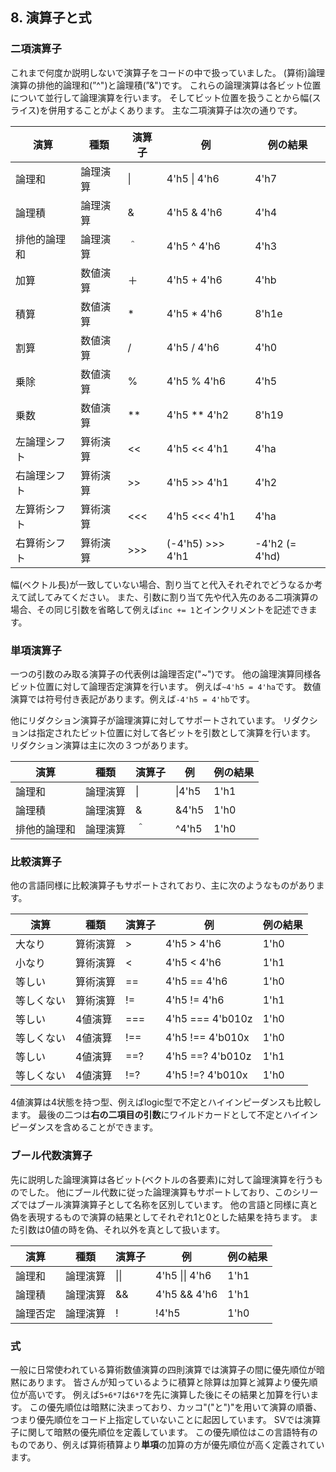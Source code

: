 ## 8. 演算子と式

### 二項演算子

これまで何度か説明しないで演算子をコードの中で扱っていました。
(算術)論理演算の排他的論理和(”^")と論理積(”&")です。
これらの論理演算は各ビット位置について並行して論理演算を行います。
そしてビット位置を扱うことから幅(スライス)を併用することがよくあります。
主な二項演算子は次の通りです。

| 演算          | 種類      | 演算子   | 例             | 例の結果  |
|-|-|-|-|-|
| 論理和        | 論理演算  | \|       | 4'h5 \| 4'h6   | 4'h7 |
| 論理積        | 論理演算  | \&       | 4'h5 \& 4'h6   | 4'h4 |
| 排他的論理和   | 論理演算  | ＾       | 4'h5 ^ 4'h6    | 4'h3 |
| 加算          | 数値演算  | ＋       | 4'h5 + 4'h6    | 4'hb |
| 積算          | 数値演算  | *        | 4'h5 * 4'h6    | 8'h1e |
| 割算          | 数値演算  | /        | 4'h5 / 4'h6    | 4'h0 |
| 乗除          | 数値演算  | %        | 4'h5 % 4'h6    | 4'h5 |
| 乗数          | 数値演算  | **       | 4'h5 ** 4'h2   | 8'h19 |
| 左論理シフト   | 算術演算  | <<       | 4'h5 << 4'h1   | 4'ha |
| 右論理シフト   | 算術演算  | >>       | 4'h5 >> 4'h1   | 4'h2 |
| 左算術シフト   | 算術演算  | <<<      | 4'h5 <<< 4'h1  | 4'ha |
| 右算術シフト   | 算術演算  | >>>      | (-4'h5) >>> 4'h1| -4'h2 (= 4'hd) |

幅(ベクトル長)が一致していない場合、割り当てと代入それぞれでどうなるか考えて試してみてください。
また、引数に割り当て先や代入先のある二項演算の場合、その同じ引数を省略して例えば```inc += 1```とインクリメントを記述できます。

### 単項演算子

一つの引数のみ取る演算子の代表例は論理否定("~")です。
他の論理演算同様各ビット位置に対して論理否定演算を行います。
例えば```~4'h5 = 4'ha```です。
数値演算では符号付き表記があります。例えば```-4'h5 = 4'hb```です。

他にリダクション演算子が論理演算に対してサポートされています。
リダクションは指定されたビット位置に対して各ビットを引数として演算を行います。
リダクション演算は主に次の３つがあります。

| 演算          | 種類      | 演算子   | 例       | 例の結果  |
|-|-|-|-|-|
| 論理和        | 論理演算  | \|       | \|4'h5   | 1'h1 |
| 論理積        | 論理演算  | \&       | \&4'h5   | 1'h0 |
| 排他的論理和   | 論理演算  | ＾       | ^4'h5    | 1'h0 |

### 比較演算子

他の言語同様に比較演算子もサポートされており、主に次のようなものがあります。

| 演算          | 種類      | 演算子   | 例       | 例の結果  |
|-|-|-|-|-|
| 大なり        | 算術演算  | >       | 4'h5 > 4'h6   | 1'h0 |
| 小なり        | 算術演算  | <       | 4'h5 < 4'h6   | 1'h1 |
| 等しい        | 算術演算  | ==      | 4'h5 == 4'h6  | 1'h0 |
| 等しくない     | 算術演算  | !=      | 4'h5 != 4'h6  | 1'h1 |
| 等しい        | 4値演算  | ===     | 4'h5 === 4'b010z  | 1'h0 |
| 等しくない     | 4値演算  | !==     | 4'h5 !== 4'b010x  | 1'h0 |
| 等しい        | 4値演算  | ==?     | 4'h5 ==? 4'b010z  | 1'h1 |
| 等しくない     | 4値演算  | !=?     | 4'h5 !=? 4'b010x  | 1'h0 |

4値演算は4状態を持つ型、例えばlogic型で不定とハイインピーダンスも比較します。
最後の二つは**右の二項目の引数**にワイルドカードとして不定とハイインピーダンスを含めることができます。

### ブール代数演算子

先に説明した論理演算は各ビット(ベクトルの各要素)に対して論理演算を行うものでした。
他にブール代数に従った論理演算もサポートしており、このシリーズではブール演算演算子として名称を区別しています。
他の言語と同様に真と偽を表現するもので演算の結果としてそれぞれ1と0とした結果を持ちます。
また引数は0値の時を偽、それ以外を真として扱います。

| 演算          | 種類      | 演算子   | 例       | 例の結果  |
|-|-|-|-|-|
| 論理和        | 論理演算  | \|\|     | 4'h5 \|\| 4'h6   | 1'h1 |
| 論理積        | 論理演算  | \&\&     | 4'h5 \&\& 4'h6   | 1'h1 |
| 論理否定       | 論理演算 | \!        | !4'h5            | 1'h0 |


### 式

一般に日常使われている算術数値演算の四則演算では演算子の間に優先順位が暗黙にあります。
皆さんが知っているように積算と除算は加算と減算より優先順位が高いです。
例えば```5+6*7```は```6*7```を先に演算した後にその結果と加算を行います。
この優先順位は暗黙に決まっており、カッコ"("と")"を用いて演算の順番、つまり優先順位をコード上指定していないことに起因しています。
SVでは演算子に関して暗黙の優先順位を定義しています。
この優先順位はこの言語特有のものであり、例えば算術積算より**単項**の加算の方が優先順位が高く定義されています。

